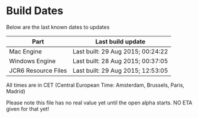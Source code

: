 # Build Dates

Below are the last known dates to updates

Part | Last build update
-----|-----
Mac Engine | Last built: 29 Aug 2015; 00:24:22
Windows Engine | Last built: 28 Aug 2015; 00:37:05
JCR6 Resource Files | Last built: 29 Aug 2015; 12:53:05
All times are in CET (Central European Time: Amsterdam, Brussels, Paris, Madrid)


Please note this file has no real value yet until the open alpha starts. NO ETA given for that yet!
